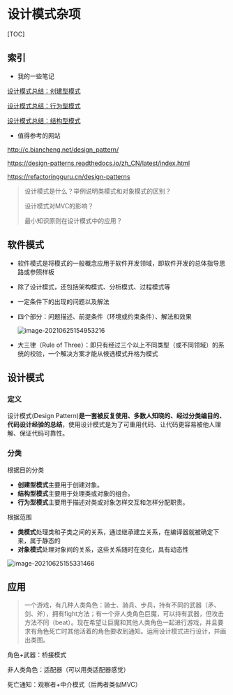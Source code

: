 # 设计模式杂项

[TOC]



## 索引

* 我的一些笔记

[设计模式总结：创建型模式](https://www.cnblogs.com/cpaulyz/p/14923697.html)

[设计模式总结：行为型模式](https://www.cnblogs.com/cpaulyz/p/14928617.html)

[设计模式总结：结构型模式](https://www.cnblogs.com/cpaulyz/p/14928613.html)

* 值得参考的网站

http://c.biancheng.net/design_pattern/

https://design-patterns.readthedocs.io/zh_CN/latest/index.html

https://refactoringguru.cn/design-patterns

> 设计模式是什么？举例说明类模式和对象模式的区别？
>
> 设计模式对MVC的影响？
>
> 最小知识原则在设计模式中的应用？

## 软件模式

* 软件模式是将模式的一般概念应用于软件开发领域，即软件开发的总体指导思路或参照样板

* 除了设计模式，还包括架构模式、分析模式、过程模式等

* 一定条件下的出现的问题以及解法

* 四个部分：问题描述、前提条件（环境或约束条件）、解法和效果

	![image-20210625154953216](https://cyzblog.oss-cn-beijing.aliyuncs.com/image-20210625154953216.png)

* 大三律（Rule of Three）：即只有经过三个以上不同类型（或不同领域）的系统的校验，一个解决方案才能从候选模式升格为模式

## 设计模式

### 定义

设计模式(Design Pattern)**是一套被反复使用、多数人知晓的、经过分类编目的、代码设计经验的总结**，使用设计模式是为了可重用代码、让代码更容易被他人理解、保证代码可靠性。

### 分类

根据目的分类

* **创建型模式**主要用于创建对象。 
* **结构型模式**主要用于处理类或对象的组合。 
* **行为型模式**主要用于描述对类或对象怎样交互和怎样分配职责。

根据范围

* **类模式**处理类和子类之间的关系，通过继承建立关系，在编译器就被确定下来，属于静态的
* **对象模式**处理对象间的关系，这些关系随时在变化，具有动态性

![image-20210625155331466](https://cyzblog.oss-cn-beijing.aliyuncs.com/image-20210625155331466.png)

## 应用

> 一个游戏，有几种人类角色：骑士、骑兵、步兵，持有不同的武器（矛、剑、斧），拥有fight方法；有一个非人类角色巨魔，可以持有武器，但攻击方法不同（beat）。现在希望让巨魔和其他人类角色一起进行游戏，并且要求有角色死亡时其他活着的角色要收到通知。运用设计模式进行设计，并画出类图。

角色+武器：桥接模式

非人类角色：适配器（可以用类适配器感觉）

死亡通知：观察者+中介模式（后两者类似MVC）
